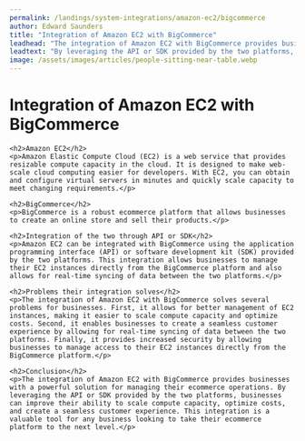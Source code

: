 ```yaml
---
permalink: /landings/system-integrations/amazon-ec2/bigcommerce
author: Edward Saunders
title: "Integration of Amazon EC2 with BigCommerce"
leadhead: "The integration of Amazon EC2 with BigCommerce provides businesses with a powerful solution for managing their ecommerce operations"
leadtext: "By leveraging the API or SDK provided by the two platforms, businesses can improve their ability to scale compute capacity, optimize costs, and create a seamless customer experience. This integration is a valuable tool for any business looking to take their ecommerce platform to the next level."
image: /assets/images/articles/people-sitting-near-table.webp
---
```

<div class="arttext">    <h1>Integration of Amazon EC2 with BigCommerce</h1>

    <h2>Amazon EC2</h2>
    <p>Amazon Elastic Compute Cloud (EC2) is a web service that provides resizable compute capacity in the cloud. It is designed to make web-scale cloud computing easier for developers. With EC2, you can obtain and configure virtual servers in minutes and quickly scale capacity to meet changing requirements.</p>

    <h2>BigCommerce</h2>
    <p>BigCommerce is a robust ecommerce platform that allows businesses to create an online store and sell their products.</p>

    <h2>Integration of the two through API or SDK</h2>
    <p>Amazon EC2 can be integrated with BigCommerce using the application programming interface (API) or software development kit (SDK) provided by the two platforms. This integration allows businesses to manage their EC2 instances directly from the BigCommerce platform and also allows for real-time syncing of data between the two platforms.</p>

    <h2>Problems their integration solves</h2>
    <p>The integration of Amazon EC2 with BigCommerce solves several problems for businesses. First, it allows for better management of EC2 instances, making it easier to scale compute capacity and optimize costs. Second, it enables businesses to create a seamless customer experience by allowing for real-time syncing of data between the two platforms. Finally, it provides increased security by allowing businesses to manage access to their EC2 instances directly from the BigCommerce platform.</p>

    <h2>Conclusion</h2>
    <p>The integration of Amazon EC2 with BigCommerce provides businesses with a powerful solution for managing their ecommerce operations. By leveraging the API or SDK provided by the two platforms, businesses can improve their ability to scale compute capacity, optimize costs, and create a seamless customer experience. This integration is a valuable tool for any business looking to take their ecommerce platform to the next level.</p>

</div>